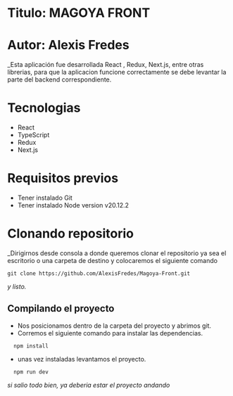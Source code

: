 # Titulo: MAGOYA FRONT
# Autor: Alexis Fredes

_Esta aplicación fue desarrollada React , Redux, Next.js, entre otras librerias, para que la aplicacion funcione correctamente se debe levantar la parte del backend correspondiente.

# Tecnologias

* React
* TypeScript
* Redux
* Next.js

# Requisitos previos

* Tener instalado Git
* Tener instalado Node version v20.12.2

# Clonando repositorio

_Dirigirnos desde consola a donde queremos clonar el repositorio ya sea el escritorio
o una carpeta de destino y colocaremos el siguiente comando

```
git clone https://github.com/AlexisFredes/Magoya-Front.git
```
_y listo._

## Compilando el proyecto

* Nos posicionamos dentro de la carpeta del proyecto y abrimos git.
* Corremos el siguiente comando para instalar las dependencias.
```
  npm install
```
* unas vez instaladas levantamos el proyecto.
```
  npm run dev
```

_si salio todo bien, ya deberia estar el proyecto andando_

